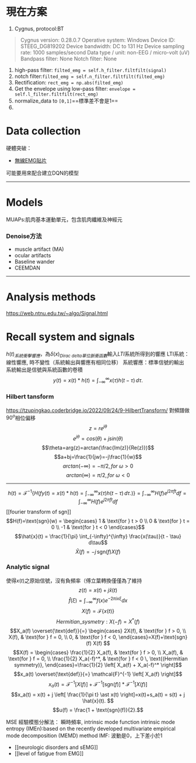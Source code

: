 # 現在方案
1. Cygnus, protocol:BT 
>Cygnus version: 0.28.0.7
>Operative system: Windows
>Device ID: STEEG_DG819202
>Device bandwidth: DC to 131 Hz
>Device sampling rate: 1000 samples/second
>Data type / unit: non-EEG / micro-volt (uV)
>Bandpass filter: None
>Notch filter: None

1. high-pass filter: `filted_emg = self.h_filter.filtfilt(signal)`
2. notch filter:`filted_emg = self.n_filter.filtfilt(filted_emg)`
3. Rectification: `rect_emg = np.abs(filted_emg)`
4. Get the envelope using low-pass filter: `envelope = self.l_filter.filtfilt(rect_emg)`
5. normalize_data to `[0,1]`==標準差不會是1==
6. 
# Data collection
硬體突破：
- [無線EMG貼片](https://www.bio-translational-exoskeleton.com/)

可能要用來配合建立DQN的模型

---
# Models
MUAPs:肌肉基本運動單元，包含肌肉纖維及神經元
### Denoise方法
- muscle artifact (MA)
- ocular artifacts
- Baseline wander
- CEEMDAN

---
# Analysis methods
https://web.ntnu.edu.tw/~algo/Signal.html
# Recall system and signals
$h(t)_{系統衝擊響應}$，為$\delta(x)_{Dirac\ delta單位脈衝函數}$輸入$LTI$系統所得到的響應
LTI系統：線性響應, 時不變性（系統輸出與響應有相同位移）
系統響應：標準信號的輸出
系統輸出是信號與系統函數的卷積
$$y(t) = x(t) \ast h(t) = \int_{-\infty}^{\infty} x(\tau) h(t - \tau) \, d\tau.
$$
### Hilbert tansform
https://tzupingkao.coderbridge.io/2022/09/24/9-HilbertTransform/
對頻譜做$90^o$相位偏移
$$z=re^{j\theta}$$
$$e^{j\theta}=cos(\theta)+jsin(\theta)$$
$$\theta=arg(z)=arctan(\frac{Im(z)}{Re(z)})$$
$$a+bj=\frac{1}{jw}=-j\frac{1}{w}$$
$$arctan(-\infty)=-\pi/2, for\ \omega>0$$
$$arctan(\infty)=\pi/2, for\ \omega<0$$

---
$$h(t) = \mathcal{F}^{-1}\{H(fy(t) = x(t) \ast h(t) = \int_{-\infty}^{\infty} x(\tau) h(t - \tau) \, d\tau.
)\} = \int_{-\infty}^\infty H(f) e^{j 2 \pi f t} df=\int_{-\infty}^\infty H(f) e^{j 2 \pi f t} df$$
[[fourier transform of sgn]]
$$H(f)=\text{sgn}(w) = 
\begin{cases} 
1 & \text{for } t > 0 \\
0 & \text{for } t = 0 \\
-1 & \text{for } t < 0
\end{cases}$$
$$\hat{x}(t) = \frac{1}{\pi} \int_{-\infty}^{\infty} \frac{x(\tau)}{t - \tau} d\tau$$
$$\hat{X}(f) = -j \, \text{sgn}(f) X(f)$$

### Analytic signal
使得$x(t)$之原始信號，沒有負頻率（傅立葉轉換僅僅為了維持
$$z(t) = x(t) + j \hat{x}(t)$$
$$\hat{f} (\xi)=\int_{-\infty}^{\infty}f(x)e^{-2\pi ix\xi}dx$$
$$X(f) = \mathscr{F}\{x(t)\}$$
$$Hermitian\_sysmetry:X(-f) = X^*(f)$$
$$X_a(f) \overset{\text{def}}{=} 
\begin{cases} 
2X(f), & \text{for } f > 0, \\
X(f), & \text{for } f = 0, \\
0, & \text{for } f < 0,
\end{cases}=X(f)+\text{sgn}(f) X(f)
$$
$$X(f) = 
\begin{cases}
\frac{1}{2} X_a(f), & \text{for } f > 0, \\
X_a(f), & \text{for } f = 0, \\
\frac{1}{2} X_a(-f)^*, & \text{for } f < 0 \, \text{(Hermitian symmetry)},
\end{cases}=\frac{1}{2} \left[ X_a(f) + X_a(-f)^* \right]$$
$$x_a(t) \overset{\text{def}}{=} \mathcal{F}^{-1} \left[ X_a(f) \right]$$
$$x_a(t) = \mathcal{F}^{-1} \left[ X(f) \right] + \mathcal{F}^{-1} \left[ \text{sgn}(f) \right] \ast \mathcal{F}^{-1} \left[ X(f) \right]$$
$$x_a(t) = x(t) + j \left[ \frac{1}{\pi t} \ast x(t) \right]=x(t)+s_a(t) = s(t) + j \hat{x}(t).
$$
$$u(f) = \frac{1 + \text{sgn}(f)}{2}.$$

MSE
經驗模態分解法：
瞬時頻率, intrinsic mode function
intrinsic mode entropy (IMEn):based on the recently developed multivariate empirical mode decomposition (MEMD) method
IMF: 波動是0，上下差小於1

- [[neurologic disorders and sEMG]]
- [[level of fatigue from EMG]]